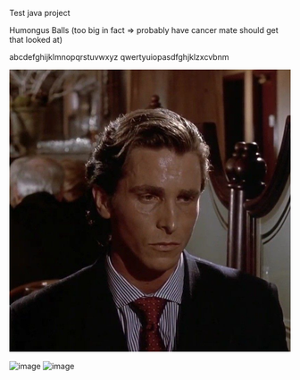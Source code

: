 Test java project

Humongus Balls (too big in fact => probably have cancer mate should get that looked at)

abcdefghijklmnopqrstuvwxyz
qwertyuiopasdfghjklzxcvbnm

![image](Pictures/patrick.jpg)

![image](https://github.com/user-attachments/assets/660c1218-57e2-4706-a70b-5f72083df1d7)
![image](https://media.tenor.com/KrGPtslH9bUAAAAM/rock.gif)
